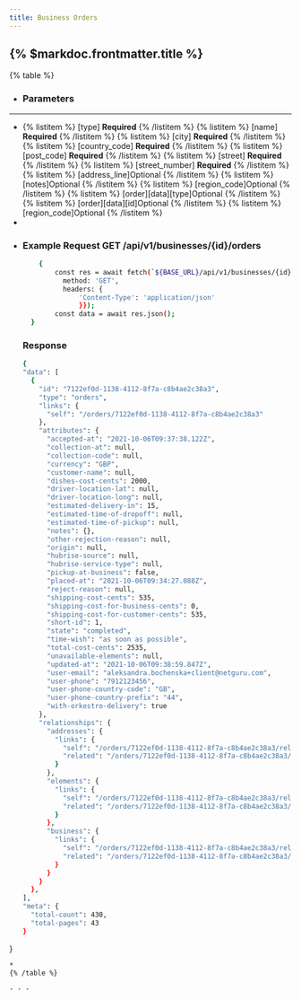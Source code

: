 ```yaml
---
title: Business Orders
---
```


## {% $markdoc.frontmatter.title %}

{% table %}
* ### **Parameters**
---
* 
   {% listitem %}
    [type] **Required**
   {% /listitem %}
   {% listitem %}
    [name] **Required**
   {% /listitem %}
   {% listitem %}
    [city] **Required**
   {% /listitem %}
   {% listitem %}
    [country_code] **Required**
   {% /listitem %}
   {% listitem %}
    [post_code] **Required**
   {% /listitem %}
   {% listitem %}
    [street] **Required**
   {% /listitem %}
   {% listitem %}
    [street_number] **Required**
   {% /listitem %}
   {% listitem %}
    [address_line]Optional
   {% /listitem %}
   {% listitem %}
    [notes]Optional 
   {% /listitem %}
   {% listitem %}
    [region_code]Optional
   {% /listitem %}
   {% listitem %}
     [order][data][type]Optional
   {% /listitem %}
   {% listitem %}
    [order][data][id]Optional
   {% /listitem %}
   {% listitem %}
    [region_code]Optional
   {% /listitem %}
*
*
  ### Example Request GET /api/v1/businesses/{id}/orders
  ```bash
      {
          const res = await fetch(`${BASE_URL}/api/v1/businesses/{id}/orders`, {
            method: 'GET',
            headers: {
                'Content-Type': 'application/json'
                }});
          const data = await res.json();
    }
  ```
  ### Response
  ```bash
  {
  "data": [
    {
      "id": "7122ef0d-1138-4112-8f7a-c8b4ae2c38a3",
      "type": "orders",
      "links": {
        "self": "/orders/7122ef0d-1138-4112-8f7a-c8b4ae2c38a3"
      },
      "attributes": {
        "accepted-at": "2021-10-06T09:37:38.122Z",
        "collection-at": null,
        "collection-code": null,
        "currency": "GBP",
        "customer-name": null,
        "dishes-cost-cents": 2000,
        "driver-location-lat": null,
        "driver-location-long": null,
        "estimated-delivery-in": 15,
        "estimated-time-of-dropoff": null,
        "estimated-time-of-pickup": null,
        "notes": {},
        "other-rejection-reason": null,
        "origin": null,
        "hubrise-source": null,
        "hubrise-service-type": null,
        "pickup-at-business": false,
        "placed-at": "2021-10-06T09:34:27.088Z",
        "reject-reason": null,
        "shipping-cost-cents": 535,
        "shipping-cost-for-business-cents": 0,
        "shipping-cost-for-customer-cents": 535,
        "short-id": 1,
        "state": "completed",
        "time-wish": "as soon as possible",
        "total-cost-cents": 2535,
        "unavailable-elements": null,
        "updated-at": "2021-10-06T09:38:59.847Z",
        "user-email": "aleksandra.bochenska+client@netguru.com",
        "user-phone": "7912123456",
        "user-phone-country-code": "GB",
        "user-phone-country-prefix": "44",
        "with-orkestro-delivery": true
      },
      "relationships": {
        "addresses": {
          "links": {
            "self": "/orders/7122ef0d-1138-4112-8f7a-c8b4ae2c38a3/relationships/addresses",
            "related": "/orders/7122ef0d-1138-4112-8f7a-c8b4ae2c38a3/addresses"
          }
        },
        "elements": {
          "links": {
            "self": "/orders/7122ef0d-1138-4112-8f7a-c8b4ae2c38a3/relationships/elements",
            "related": "/orders/7122ef0d-1138-4112-8f7a-c8b4ae2c38a3/elements"
          }
        },
        "business": {
          "links": {
            "self": "/orders/7122ef0d-1138-4112-8f7a-c8b4ae2c38a3/relationships/business",
            "related": "/orders/7122ef0d-1138-4112-8f7a-c8b4ae2c38a3/business"
          }
        }
      }
    },
  ],
  "meta": {
    "total-count": 430,
    "total-pages": 43
  }
}

  ```
*
{% /table %}

- - -
